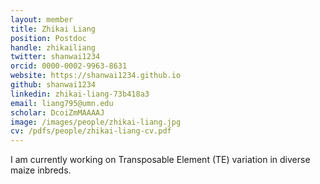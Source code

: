 ```yaml
---
layout: member
title: Zhikai Liang
position: Postdoc
handle: zhikailiang
twitter: shanwai1234
orcid: 0000-0002-9963-8631
website: https://shanwai1234.github.io
github: shanwai1234
linkedin: zhikai-liang-73b418a3
email: liang795@umn.edu
scholar: DcoiZmMAAAAJ
image: /images/people/zhikai-liang.jpg
cv: /pdfs/people/zhikai-liang-cv.pdf
---
```

I am currently working on Transposable Element (TE) variation in diverse maize inbreds. 
